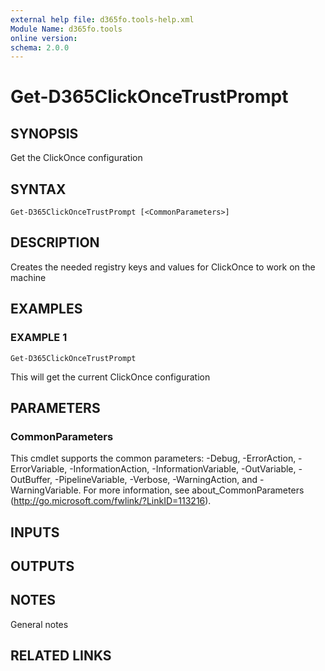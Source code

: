 ```yaml
---
external help file: d365fo.tools-help.xml
Module Name: d365fo.tools
online version:
schema: 2.0.0
---
```


# Get-D365ClickOnceTrustPrompt

## SYNOPSIS
Get the ClickOnce configuration

## SYNTAX

```
Get-D365ClickOnceTrustPrompt [<CommonParameters>]
```

## DESCRIPTION
Creates the needed registry keys and values for ClickOnce to work on the machine

## EXAMPLES

### EXAMPLE 1
```
Get-D365ClickOnceTrustPrompt
```

This will get the current ClickOnce configuration

## PARAMETERS

### CommonParameters
This cmdlet supports the common parameters: -Debug, -ErrorAction, -ErrorVariable, -InformationAction, -InformationVariable, -OutVariable, -OutBuffer, -PipelineVariable, -Verbose, -WarningAction, and -WarningVariable.
For more information, see about_CommonParameters (http://go.microsoft.com/fwlink/?LinkID=113216).

## INPUTS

## OUTPUTS

## NOTES
General notes

## RELATED LINKS

